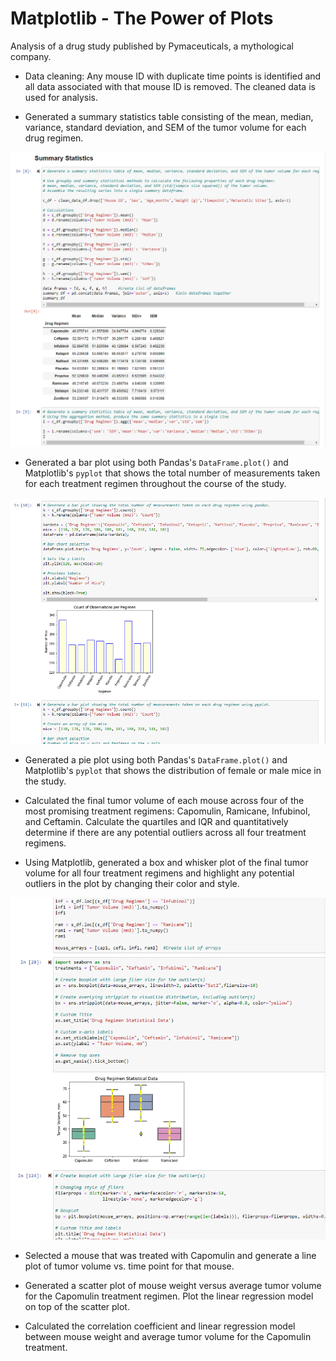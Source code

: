# Matplotlib - The Power of Plots

Analysis of a drug study published by Pymaceuticals, a mythological company.

* Data cleaning: Any mouse ID with duplicate time points is identified and all data associated with that mouse ID is removed. The cleaned data is used for analysis.

* Generated a summary statistics table consisting of the mean, median, variance, standard deviation, and SEM of the tumor volume for each drug regimen.

<kbd>![bar](/images/JN2_stats.PNG)<kbd>

* Generated a bar plot using both Pandas's `DataFrame.plot()` and Matplotlib's `pyplot` that shows the total number of measurements taken for each treatment regimen throughout the course of the study.

<kbd>![bar](/images/JN_bar.PNG)<kbd>
  
* Generated a pie plot using both Pandas's `DataFrame.plot()` and Matplotlib's `pyplot` that shows the distribution of female or male mice in the study.

* Calculated the final tumor volume of each mouse across four of the most promising treatment regimens: Capomulin, Ramicane, Infubinol, and Ceftamin. Calculate the quartiles and IQR and quantitatively determine if there are any potential outliers across all four treatment regimens.

* Using Matplotlib, generated a box and whisker plot of the final tumor volume for all four treatment regimens and highlight any potential outliers in the plot by changing their color and style.

<kbd>![bar](/images/JNboxplot.PNG)<kbd>

* Selected a mouse that was treated with Capomulin and generate a line plot of tumor volume vs. time point for that mouse.

* Generated a scatter plot of mouse weight versus average tumor volume for the Capomulin treatment regimen. Plot the linear regression model on top of the scatter plot.

* Calculated the correlation coefficient and linear regression model between mouse weight and average tumor volume for the Capomulin treatment. 
